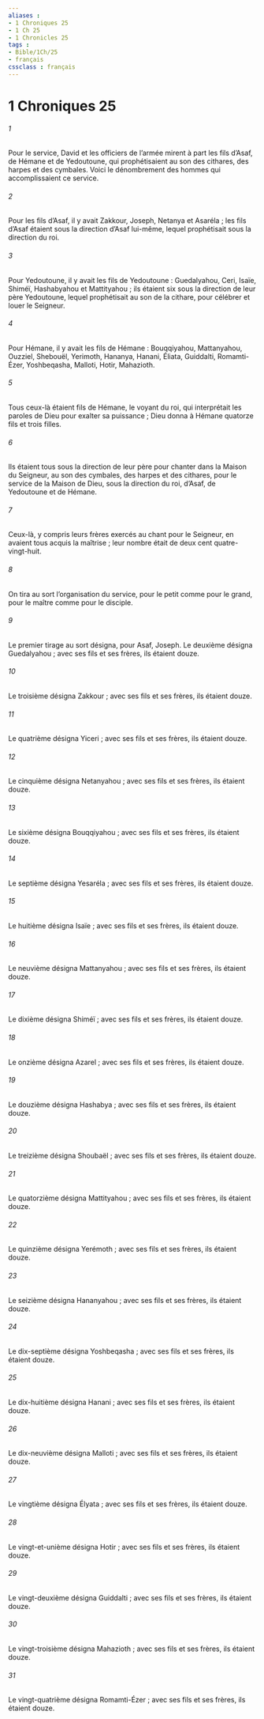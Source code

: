 ```yaml
---
aliases : 
- 1 Chroniques 25
- 1 Ch 25
- 1 Chronicles 25
tags : 
- Bible/1Ch/25
- français
cssclass : français
---
```


# 1 Chroniques 25

###### 1
Pour le service, David et les officiers de l’armée mirent à part les fils d’Asaf, de Hémane et de Yedoutoune, qui prophétisaient au son des cithares, des harpes et des cymbales. Voici le dénombrement des hommes qui accomplissaient ce service.
###### 2
Pour les fils d’Asaf, il y avait Zakkour, Joseph, Netanya et Asaréla ; les fils d’Asaf étaient sous la direction d’Asaf lui-même, lequel prophétisait sous la direction du roi.
###### 3
Pour Yedoutoune, il y avait les fils de Yedoutoune : Guedalyahou, Ceri, Isaïe, Shiméï, Hashabyahou et Mattityahou ; ils étaient six sous la direction de leur père Yedoutoune, lequel prophétisait au son de la cithare, pour célébrer et louer le Seigneur.
###### 4
Pour Hémane, il y avait les fils de Hémane : Bouqqiyahou, Mattanyahou, Ouzziel, Shebouël, Yerimoth, Hananya, Hanani, Éliata, Guiddalti, Romamti-Ézer, Yoshbeqasha, Malloti, Hotir, Mahazioth.
###### 5
Tous ceux-là étaient fils de Hémane, le voyant du roi, qui interprétait les paroles de Dieu pour exalter sa puissance ; Dieu donna à Hémane quatorze fils et trois filles.
###### 6
Ils étaient tous sous la direction de leur père pour chanter dans la Maison du Seigneur, au son des cymbales, des harpes et des cithares, pour le service de la Maison de Dieu, sous la direction du roi, d’Asaf, de Yedoutoune et de Hémane.
###### 7
Ceux-là, y compris leurs frères exercés au chant pour le Seigneur, en avaient tous acquis la maîtrise ; leur nombre était de deux cent quatre-vingt-huit.
###### 8
On tira au sort l’organisation du service, pour le petit comme pour le grand, pour le maître comme pour le disciple.
###### 9
Le premier tirage au sort désigna, pour Asaf, Joseph.
Le deuxième désigna Guedalyahou ; avec ses fils et ses frères, ils étaient douze.
###### 10
Le troisième désigna Zakkour ; avec ses fils et ses frères, ils étaient douze.
###### 11
Le quatrième désigna Yiceri ; avec ses fils et ses frères, ils étaient douze.
###### 12
Le cinquième désigna Netanyahou ; avec ses fils et ses frères, ils étaient douze.
###### 13
Le sixième désigna Bouqqiyahou ; avec ses fils et ses frères, ils étaient douze.
###### 14
Le septième désigna Yesaréla ; avec ses fils et ses frères, ils étaient douze.
###### 15
Le huitième désigna Isaïe ; avec ses fils et ses frères, ils étaient douze.
###### 16
Le neuvième désigna Mattanyahou ; avec ses fils et ses frères, ils étaient douze.
###### 17
Le dixième désigna Shiméï ; avec ses fils et ses frères, ils étaient douze.
###### 18
Le onzième désigna Azarel ; avec ses fils et ses frères, ils étaient douze.
###### 19
Le douzième désigna Hashabya ; avec ses fils et ses frères, ils étaient douze.
###### 20
Le treizième désigna Shoubaël ; avec ses fils et ses frères, ils étaient douze.
###### 21
Le quatorzième désigna Mattityahou ; avec ses fils et ses frères, ils étaient douze.
###### 22
Le quinzième désigna Yerémoth ; avec ses fils et ses frères, ils étaient douze.
###### 23
Le seizième désigna Hananyahou ; avec ses fils et ses frères, ils étaient douze.
###### 24
Le dix-septième désigna Yoshbeqasha ; avec ses fils et ses frères, ils étaient douze.
###### 25
Le dix-huitième désigna Hanani ; avec ses fils et ses frères, ils étaient douze.
###### 26
Le dix-neuvième désigna Malloti ; avec ses fils et ses frères, ils étaient douze.
###### 27
Le vingtième désigna Élyata ; avec ses fils et ses frères, ils étaient douze.
###### 28
Le vingt-et-unième désigna Hotir ; avec ses fils et ses frères, ils étaient douze.
###### 29
Le vingt-deuxième désigna Guiddalti ; avec ses fils et ses frères, ils étaient douze.
###### 30
Le vingt-troisième désigna Mahazioth ; avec ses fils et ses frères, ils étaient douze.
###### 31
Le vingt-quatrième désigna Romamti-Ézer ; avec ses fils et ses frères, ils étaient douze.
